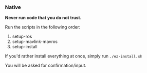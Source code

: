 ### Native
**Never run code that you do not trust.**

Run the scripts in the following order:
1. setup-ros
2. setup-mavlink-mavros
3. setup-install

If you'd rather install everything at once, simply run
`./ez-install.sh`

You will be asked for confirmation/input.
